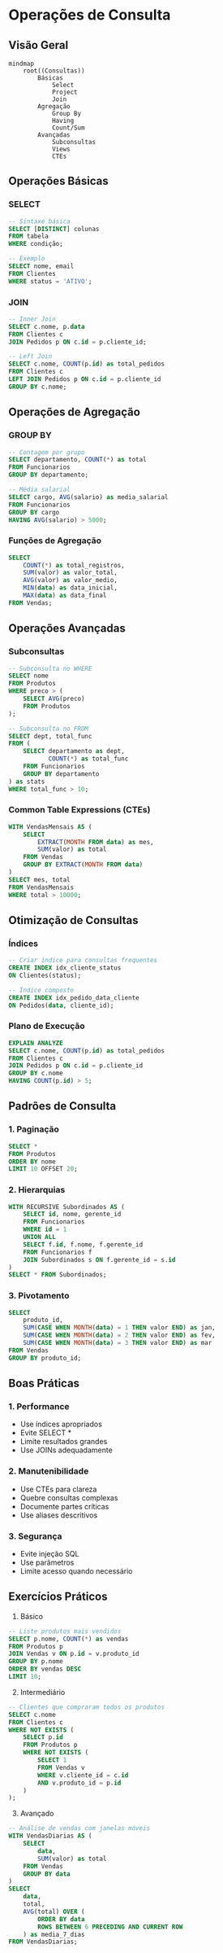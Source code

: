 # Operações de Consulta

## Visão Geral

```mermaid
mindmap
    root((Consultas))
        Básicas
            Select
            Project
            Join
        Agregação
            Group By
            Having
            Count/Sum
        Avançadas
            Subconsultas
            Views
            CTEs
```

## Operações Básicas

### SELECT
```sql
-- Sintaxe básica
SELECT [DISTINCT] colunas
FROM tabela
WHERE condição;

-- Exemplo
SELECT nome, email
FROM Clientes
WHERE status = 'ATIVO';
```

### JOIN
```sql
-- Inner Join
SELECT c.nome, p.data
FROM Clientes c
JOIN Pedidos p ON c.id = p.cliente_id;

-- Left Join
SELECT c.nome, COUNT(p.id) as total_pedidos
FROM Clientes c
LEFT JOIN Pedidos p ON c.id = p.cliente_id
GROUP BY c.nome;
```

## Operações de Agregação

### GROUP BY
```sql
-- Contagem por grupo
SELECT departamento, COUNT(*) as total
FROM Funcionarios
GROUP BY departamento;

-- Média salarial
SELECT cargo, AVG(salario) as media_salarial
FROM Funcionarios
GROUP BY cargo
HAVING AVG(salario) > 5000;
```

### Funções de Agregação
```sql
SELECT 
    COUNT(*) as total_registros,
    SUM(valor) as valor_total,
    AVG(valor) as valor_medio,
    MIN(data) as data_inicial,
    MAX(data) as data_final
FROM Vendas;
```

## Operações Avançadas

### Subconsultas
```sql
-- Subconsulta no WHERE
SELECT nome
FROM Produtos
WHERE preco > (
    SELECT AVG(preco)
    FROM Produtos
);

-- Subconsulta no FROM
SELECT dept, total_func
FROM (
    SELECT departamento as dept,
           COUNT(*) as total_func
    FROM Funcionarios
    GROUP BY departamento
) as stats
WHERE total_func > 10;
```

### Common Table Expressions (CTEs)
```sql
WITH VendasMensais AS (
    SELECT 
        EXTRACT(MONTH FROM data) as mes,
        SUM(valor) as total
    FROM Vendas
    GROUP BY EXTRACT(MONTH FROM data)
)
SELECT mes, total
FROM VendasMensais
WHERE total > 10000;
```

## Otimização de Consultas

### Índices
```sql
-- Criar índice para consultas frequentes
CREATE INDEX idx_cliente_status 
ON Clientes(status);

-- Índice composto
CREATE INDEX idx_pedido_data_cliente 
ON Pedidos(data, cliente_id);
```

### Plano de Execução
```sql
EXPLAIN ANALYZE
SELECT c.nome, COUNT(p.id) as total_pedidos
FROM Clientes c
JOIN Pedidos p ON c.id = p.cliente_id
GROUP BY c.nome
HAVING COUNT(p.id) > 5;
```

## Padrões de Consulta

### 1. Paginação
```sql
SELECT *
FROM Produtos
ORDER BY nome
LIMIT 10 OFFSET 20;
```

### 2. Hierarquias
```sql
WITH RECURSIVE Subordinados AS (
    SELECT id, nome, gerente_id
    FROM Funcionarios
    WHERE id = 1
    UNION ALL
    SELECT f.id, f.nome, f.gerente_id
    FROM Funcionarios f
    JOIN Subordinados s ON f.gerente_id = s.id
)
SELECT * FROM Subordinados;
```

### 3. Pivotamento
```sql
SELECT 
    produto_id,
    SUM(CASE WHEN MONTH(data) = 1 THEN valor END) as jan,
    SUM(CASE WHEN MONTH(data) = 2 THEN valor END) as fev,
    SUM(CASE WHEN MONTH(data) = 3 THEN valor END) as mar
FROM Vendas
GROUP BY produto_id;
```

## Boas Práticas

### 1. Performance
- Use índices apropriados
- Evite SELECT *
- Limite resultados grandes
- Use JOINs adequadamente

### 2. Manutenibilidade
- Use CTEs para clareza
- Quebre consultas complexas
- Documente partes críticas
- Use aliases descritivos

### 3. Segurança
- Evite injeção SQL
- Use parâmetros
- Limite acesso quando necessário

## Exercícios Práticos

1. Básico
```sql
-- Liste produtos mais vendidos
SELECT p.nome, COUNT(*) as vendas
FROM Produtos p
JOIN Vendas v ON p.id = v.produto_id
GROUP BY p.nome
ORDER BY vendas DESC
LIMIT 10;
```

2. Intermediário
```sql
-- Clientes que compraram todos os produtos
SELECT c.nome
FROM Clientes c
WHERE NOT EXISTS (
    SELECT p.id
    FROM Produtos p
    WHERE NOT EXISTS (
        SELECT 1
        FROM Vendas v
        WHERE v.cliente_id = c.id
        AND v.produto_id = p.id
    )
);
```

3. Avançado
```sql
-- Análise de vendas com janelas móveis
WITH VendasDiarias AS (
    SELECT 
        data,
        SUM(valor) as total
    FROM Vendas
    GROUP BY data
)
SELECT 
    data,
    total,
    AVG(total) OVER (
        ORDER BY data
        ROWS BETWEEN 6 PRECEDING AND CURRENT ROW
    ) as media_7_dias
FROM VendasDiarias;
```